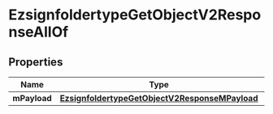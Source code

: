 

# EzsignfoldertypeGetObjectV2ResponseAllOf


## Properties

| Name | Type | Description | Notes |
|------------ | ------------- | ------------- | -------------|
|**mPayload** | [**EzsignfoldertypeGetObjectV2ResponseMPayload**](EzsignfoldertypeGetObjectV2ResponseMPayload.md) |  |  |



